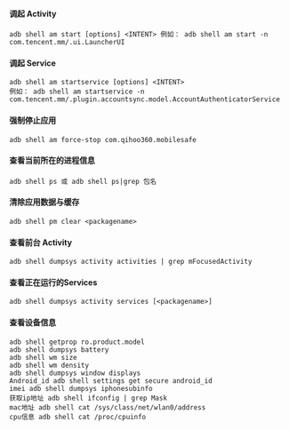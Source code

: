#### 调起 Activity
```
adb shell am start [options] <INTENT> 例如： adb shell am start -n com.tencent.mm/.ui.LauncherUI
```
#### 调起 Service 
```
adb shell am startservice [options] <INTENT> 
例如： adb shell am startservice -n com.tencent.mm/.plugin.accountsync.model.AccountAuthenticatorService
```
#### 强制停止应用 
```
adb shell am force-stop com.qihoo360.mobilesafe
```
#### 查看当前所在的进程信息 
```
adb shell ps 或 adb shell ps|grep 包名 
```
#### 清除应用数据与缓存   
```
adb shell pm clear <packagename>
```
#### 查看前台 Activity 
```
adb shell dumpsys activity activities | grep mFocusedActivity
```
#### 查看正在运行的Services 
```
adb shell dumpsys activity services [<packagename>]
```
#### 查看设备信息
```
adb shell getprop ro.product.model
adb shell dumpsys battery
adb shell wm size
adb shell wm density
adb shell dumpsys window displays
Android_id adb shell settings get secure android_id
imei adb shell dumpsys iphonesubinfo
获取ip地址 adb shell ifconfig | grep Mask
mac地址 adb shell cat /sys/class/net/wlan0/address
cpu信息 adb shell cat /proc/cpuinfo
```
